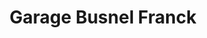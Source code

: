 ---
title: "Garage Busnel Franck"
url: /falaise/garage-busnel-franck/
shop: réparation de voitures
---